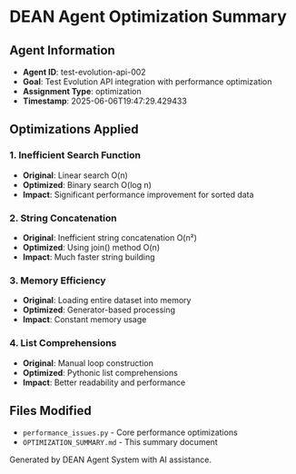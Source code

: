 # DEAN Agent Optimization Summary

## Agent Information
- **Agent ID**: test-evolution-api-002
- **Goal**: Test Evolution API integration with performance optimization
- **Assignment Type**: optimization
- **Timestamp**: 2025-06-06T19:47:29.429433

## Optimizations Applied

### 1. Inefficient Search Function
- **Original**: Linear search O(n)
- **Optimized**: Binary search O(log n)
- **Impact**: Significant performance improvement for sorted data

### 2. String Concatenation
- **Original**: Inefficient string concatenation O(n²)
- **Optimized**: Using join() method O(n)
- **Impact**: Much faster string building

### 3. Memory Efficiency
- **Original**: Loading entire dataset into memory
- **Optimized**: Generator-based processing
- **Impact**: Constant memory usage

### 4. List Comprehensions
- **Original**: Manual loop construction
- **Optimized**: Pythonic list comprehensions
- **Impact**: Better readability and performance

## Files Modified
- `performance_issues.py` - Core performance optimizations
- `OPTIMIZATION_SUMMARY.md` - This summary document

Generated by DEAN Agent System with AI assistance.
